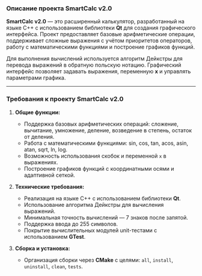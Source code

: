 ### Описание проекта **SmartCalc v2.0**

**SmartCalc v2.0** — это расширенный калькулятор, разработанный на языке C++ с использованием библиотеки **Qt** для создания графического интерфейса. Проект предоставляет базовые арифметические операции, поддерживает сложные выражения с учётом приоритетов операторов, работу с математическими функциями и построение графиков функций.

Для выполнения вычислений используется алгоритм Дейкстры для перевода выражений в обратную польскую нотацию. Графический интерфейс позволяет задавать выражения, переменную **x** и управлять параметрами графика.

---

### Требования к проекту **SmartCalc v2.0**

1. **Общие функции:**
   - Поддержка базовых арифметических операций: сложение, вычитание, умножение, деление, возведение в степень, остаток от деления.
   - Работа с математическими функциями: sin, cos, tan, acos, asin, atan, sqrt, ln, log.  
   - Возможность использования скобок и переменной `x` в выражениях.  
   - Построение графиков функций с координатными осями и адаптивной сеткой.  

2. **Технические требования:**
   - Реализация на языке C++ с использованием библиотеки **Qt**.   
   - Использование алгоритма Дейкстры для вычисления выражений.  
   - Минимальная точность вычислений — 7 знаков после запятой.  
   - Поддержка ввода до 255 символов.  
   - Покрытие вычислительных модулей unit-тестами с использованием **GTest**.  

3. **Сборка и установка:**
   - Организация сборки через **CMake** с целями: `all`, `install`, `uninstall`, `clean`, `tests`.  
  
